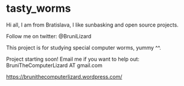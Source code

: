 # tasty_worms

Hi all, I am from Bratislava, I like sunbasking and open source projects.

Follow me on twitter: @BruniLizard

This project is for studying special computer worms, yummy ^^.

Project starting soon! Email me if you want to help out: BruniTheComputerLizard AT gmail.com

https://brunithecomputerlizard.wordpress.com/
